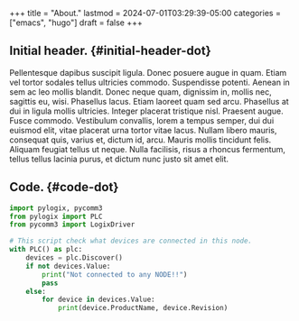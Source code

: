 +++
title = "About."
lastmod = 2024-07-01T03:29:39-05:00
categories = ["emacs", "hugo"]
draft = false
+++

## Initial header. {#initial-header-dot}

Pellentesque dapibus suscipit ligula.  Donec posuere augue in quam.  Etiam vel tortor sodales tellus ultricies commodo.  Suspendisse potenti.  Aenean in sem ac leo mollis blandit.  Donec neque quam, dignissim in, mollis nec, sagittis eu, wisi.  Phasellus lacus.  Etiam laoreet quam sed arcu.  Phasellus at dui in ligula mollis ultricies.  Integer placerat tristique nisl.  Praesent augue.  Fusce commodo.  Vestibulum convallis, lorem a tempus semper, dui dui euismod elit, vitae placerat urna tortor vitae lacus.  Nullam libero mauris, consequat quis, varius et, dictum id, arcu.  Mauris mollis tincidunt felis.  Aliquam feugiat tellus ut neque.  Nulla facilisis, risus a rhoncus fermentum, tellus tellus lacinia purus, et dictum nunc justo sit amet elit.


## Code. {#code-dot}

```python
import pylogix, pycomm3
from pylogix import PLC
from pycomm3 import LogixDriver

# This script check what devices are connected in this node.
with PLC() as plc:
    devices = plc.Discover()
    if not devices.Value:
        print("Not connected to any NODE!!")
        pass
    else:
        for device in devices.Value:
            print(device.ProductName, device.Revision)

```
